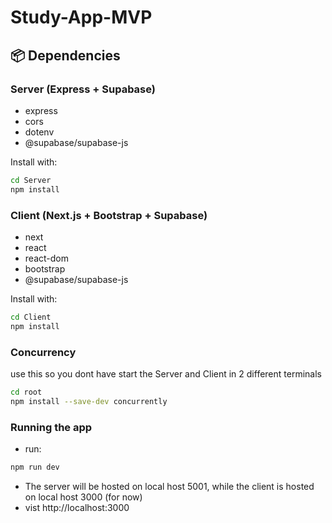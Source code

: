 # Study-App-MVP

## 📦 Dependencies

### Server (Express + Supabase)
- express
- cors
- dotenv
- @supabase/supabase-js

Install with:
```bash
cd Server
npm install
```

### Client (Next.js + Bootstrap + Supabase)
- next
- react
- react-dom
- bootstrap
- @supabase/supabase-js

Install with:
```bash
cd Client
npm install
```

### Concurrency
use this so you dont have start the Server and Client in 2 different terminals
```bash
cd root
npm install --save-dev concurrently
```

### Running the app
- run:
```bash
npm run dev
```
- The server will be hosted on local host 5001, while the client is hosted on local host 3000 (for now)
- vist http://localhost:3000

